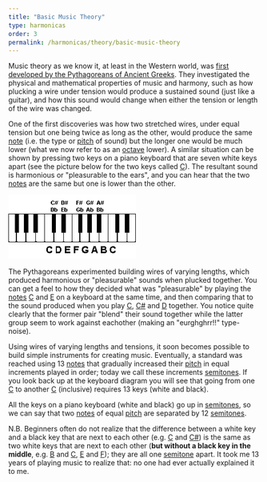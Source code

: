 ```yaml
---
title: "Basic Music Theory"
type: harmonicas
order: 3
permalink: /harmonicas/theory/basic-music-theory
---
```

Music theory as we know it, at least in the Western world, was [first developed by the Pythagoreans of Ancient Greeks](https://en.wikipedia.org/wiki/Music_and_mathematics). They investigated the physical and mathematical properties of music and harmony, such as how plucking a wire under tension would produce a sustained sound (just like a guitar), and how this sound would change when either the tension or length of the wire was changed.

One of the first discoveries was how two stretched wires, under equal tension but one being twice as long as the other, would produce the same [note](https://en.wikipedia.org/wiki/Note) (i.e. the type or [pitch](https://en.wikipedia.org/wiki/Pitch_%28music%29) of sound) but the longer one would be much lower (what we now refer to as an [octave](https://en.wikipedia.org/wiki/Octave) lower). A similar situation can be shown by pressing two keys on a piano keyboard that are seven white keys apart (see the picture below for the two keys called [C](https://en.wikipedia.org/wiki/C_%28musical_note%29)). The resultant sound is harmonious or "pleasurable to the ears", and you can hear that the two [notes](https://en.wikipedia.org/wiki/Note) are the same but one is lower than the other.

![Keyboard](/assets/images/harmonicas/keyboard.png)

The Pythagoreans experimented building wires of varying lengths, which produced harmonious or "pleasurable" sounds when plucked together. You can get a feel to how they decided what was "pleasurable" by playing the [notes](https://en.wikipedia.org/wiki/Note) [C](https://en.wikipedia.org/wiki/C_%28musical_note%29) and [E](https://en.wikipedia.org/wiki/E_%28musical_note%29) on a keyboard at the same time, and then comparing that to the sound produced when you play [C](https://en.wikipedia.org/wiki/C_%28musical_note%29), [C#](https://en.wikipedia.org/wiki/C%E2%99%AF_%28musical_note%29) and [D](https://en.wikipedia.org/wiki/D_%28musical_note%29) together. You notice quite clearly that the former pair "blend" their sound together while the latter group seem to work against eachother (making an "eurghghrr!!" type-noise).

Using wires of varying lengths and tensions, it soon becomes possible to build simple instruments for creating music. Eventually, a standard was reached using 13 [notes](https://en.wikipedia.org/wiki/Note) that gradually increased their [pitch](https://en.wikipedia.org/wiki/Pitch_%28music%29) in equal increments played in order; today we call these increments [semitones](https://en.wikipedia.org/wiki/Semitone). If you look back up at the keyboard diagram you will see that going from one [C](https://en.wikipedia.org/wiki/C_%28musical_note%29) to another [C](https://en.wikipedia.org/wiki/C_%28musical_note%29) (inclusive) requires 13 keys (white and black).

All the keys on a piano keyboard (white and black) go up in [semitones](https://en.wikipedia.org/wiki/Semitone), so we can say that two [notes](https://en.wikipedia.org/wiki/Note) of equal [pitch](https://en.wikipedia.org/wiki/Pitch_%28music%29) are separated by 12 [semitones](https://en.wikipedia.org/wiki/Semitone).

N.B. Beginners often do not realize that the difference between a white key and a black key that are next to each other (e.g. [C](https://en.wikipedia.org/wiki/C_%28musical_note%29) and [C#](https://en.wikipedia.org/wiki/C%E2%99%AF_%28musical_note%29)) is the same as two white keys that are next to each other (**but without a black key in the middle**, e.g. [B](https://en.wikipedia.org/wiki/B_%28musical_note%29) and [C](https://en.wikipedia.org/wiki/C_%28musical_note%29), [E](https://en.wikipedia.org/wiki/E_%28musical_note%29) and [F](https://en.wikipedia.org/wiki/F_%28musical_note%29)); they are all one [semitone](https://en.wikipedia.org/wiki/Semitone) apart. It took me 13 years of playing music to realize that: no one had ever actually explained it to me.
